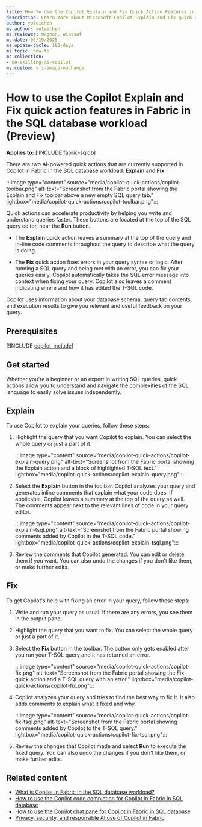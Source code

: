```yaml
---
title: How To Use the Copilot Explain and Fix Quick Action Features in Fabric in the SQL database Workload
description: Learn more about Microsoft Copilot Explain and Fix quick action features for Copilot in Fabric in the SQL database workload, to ask questions specific about your database.
author: yoleichen
ms.author: yoleichen
ms.reviewer: maghan, wiassaf
ms.date: 05/19/2025
ms.update-cycle: 180-days
ms.topic: how-to
ms.collection:
- ce-skilling-ai-copilot
ms.custom: sfi-image-nochange
---
```


# How to use the Copilot Explain and Fix quick action features in Fabric in the SQL database workload (Preview)

**Applies to:** [!INCLUDE [fabric-sqldb](../includes/applies-to-version/fabric-sqldb.md)]

There are two AI-powered quick actions that are currently supported in Copilot in Fabric in the SQL database workload: **Explain** and **Fix**.

:::image type="content" source="media/copilot-quick-actions/copilot-toolbar.png" alt-text="Screenshot from the Fabric portal showing the Explain and Fix toolbar above a new empty SQL query tab." lightbox="media/copilot-quick-actions/copilot-toolbar.png":::

Quick actions can accelerate productivity by helping you write and understand queries faster. These buttons are located at the top of the SQL query editor, near the **Run** button.

- The **Explain** quick action leaves a summary at the top of the query and in-line code comments throughout the query to describe what the query is doing.

- The **Fix** quick action fixes errors in your query syntax or logic. After running a SQL query and being met with an error, you can fix your queries easily. Copilot automatically takes the SQL error message into context when fixing your query. Copilot also leaves a comment indicating where and how it has edited the T-SQL code.

Copilot uses information about your database schema, query tab contents, and execution results to give you relevant and useful feedback on your query.

## Prerequisites

[!INCLUDE [copilot-include](../../includes/copilot-include.md)]

## Get started

Whether you're a beginner or an expert in writing SQL queries, quick actions allow you to understand and navigate the complexities of the SQL language to easily solve issues independently.

## Explain

To use Copilot to explain your queries, follow these steps:

1. Highlight the query that you want Copilot to explain. You can select the whole query or just a part of it.

   :::image type="content" source="media/copilot-quick-actions/copilot-explain-query.png" alt-text="Screenshot from the Fabric portal showing the Explain action and a block of highlighted T-SQL text." lightbox="media/copilot-quick-actions/copilot-explain-query.png":::

1. Select the **Explain** button in the toolbar. Copilot analyzes your query and generates inline comments that explain what your code does. If applicable, Copilot leaves a summary at the top of the query as well. The comments appear next to the relevant lines of code in your query editor.

   :::image type="content" source="media/copilot-quick-actions/copilot-explain-tsql.png" alt-text="Screenshot from the Fabric portal showing comments added by Copilot in the T-SQL code." lightbox="media/copilot-quick-actions/copilot-explain-tsql.png":::

1. Review the comments that Copilot generated. You can edit or delete them if you want. You can also undo the changes if you don't like them, or make further edits.

## Fix

To get Copilot's help with fixing an error in your query, follow these steps:

1. Write and run your query as usual. If there are any errors, you see them in the output pane.

1. Highlight the query that you want to fix. You can select the whole query or just a part of it.

1. Select the **Fix** button in the toolbar. The button only gets enabled after you run your T-SQL query and it has returned an error.

   :::image type="content" source="media/copilot-quick-actions/copilot-fix.png" alt-text="Screenshot from the Fabric portal showing the Fix quick action and a T-SQL query with an error." lightbox="media/copilot-quick-actions/copilot-fix.png":::

1. Copilot analyzes your query and tries to find the best way to fix it. It also adds comments to explain what it fixed and why.

   :::image type="content" source="media/copilot-quick-actions/copilot-fix-tsql.png" alt-text="Screenshot from the Fabric portal showing comments added by Copilot to the T-SQL query." lightbox="media/copilot-quick-actions/copilot-fix-tsql.png":::

1. Review the changes that Copilot made and select **Run** to execute the fixed query. You can also undo the changes if you don't like them, or make further edits.

## Related content

- [What is Copilot in Fabric in the SQL database workload?](copilot.md)
- [How to use the Copilot code completion for Copilot in Fabric in SQL database](copilot-code-completion.md)
- [How to use the Copilot chat pane for Copilot in Fabric in SQL database](copilot-chat-pane.md)
- [Privacy, security, and responsible AI use of Copilot in Fabric](../../fundamentals/copilot-privacy-security.md)
